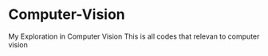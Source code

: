 # Computer-Vision
My Exploration in Computer Vision
This is all codes that relevan to computer vision
